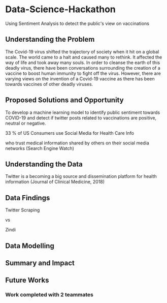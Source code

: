 # Data-Science-Hackathon
Using Sentiment Analysis to detect the public's view on vaccinations

## Understanding the Problem

The Covid-19 virus shifted the trajectory of society when it hit on a global scale. The world came to a halt and caused many to rethink. It affected the way of life and took away many souls. In order to cleanse the earth of this deadly virus, there have been conversations surrounding the creation of a vaccine to boost human immunity to fight off the virus. 
However, there are varying views on the invention of a Covid-19 vaccine as there has been towards vaccines of other deadly viruses.


## Proposed Solutions and Opportunity

To develop a machine learning model to identify public sentiment towards COVID-19 and detect if twitter posts related to vaccinations are positive, neutral or negative.

33 % of US Consumers use Social Media for Health Care Info

who trust medical information shared by others on their social media networks 
(Search Engine Watch)




## Understanding the Data

Twitter is a becoming a big source and dissemination platform for health information 
(Journal of Clinical Medicine, 2018)

## Data Findings

Twitter Scraping

vs

Zindi

## Data Modelling

## Summary and Impact

## Future Works




### Work completed with 2 teammates
